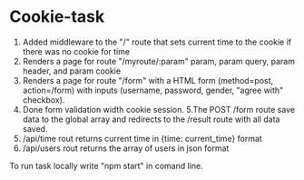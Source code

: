 # Cookie-task

1. Added middleware to the "/" route that sets current time to the cookie if there was no cookie for time
2. Renders a page for route "/myroute/:param" param, param query, param header, and param cookie
3. Renders a page for route "/form" with a HTML form (method=post, action=/form) with inputs (username, password, gender, "agree with" checkbox).
4. Done form validation width cookie session.
5.The POST /form route save data to the global array and redirects to the /result route with all data saved.
6. /api/time rout returns current time in {time: current_time} format
7. /api/users rout returns the array of users in json format

To run task locally write "npm start" in comand line.
